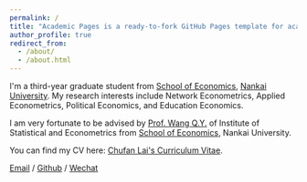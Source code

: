 ```yaml
---
permalink: /
title: "Academic Pages is a ready-to-fork GitHub Pages template for academic personal websites"
author_profile: true
redirect_from: 
  - /about/
  - /about.html
---
```


I'm a third-year graduate student from [School of Economics](https://economics.nankai.edu.cn/), [Nankai University](https://www.nankai.edu.cn/main.htm). My research interests include Network Econometrics, Applied Econometrics, Political Economics, and Education Economics.

I am very fortunate to be advised by [Prof. Wang Q.Y.](https://economics.nankai.edu.cn/2019/1006/c16878a208342/page.htm) of Institute of Statistical and Econometrics from [School of Economics](https://economics.nankai.edu.cn/), Nankai University. 

You can find my CV here: [Chufan Lai's Curriculum Vitae](../assets/Curriculum_Vitae.pdf).

[Email](mailto:2120233504@mail.nku.edu.cn) / [Github](https://github.com/Abssessy) / [Wechat](../images/wechat.jpg) 
